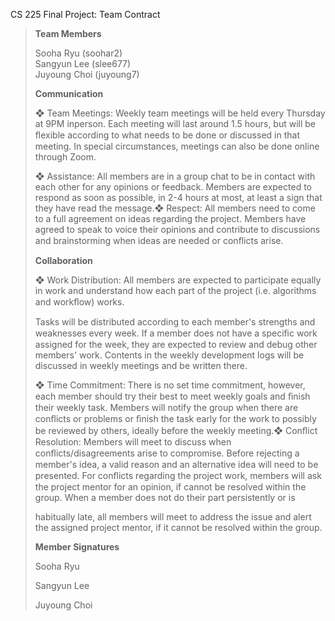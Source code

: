 CS 225 Final Project: Team Contract

> **Team Members**
>
> Sooha Ryu (soohar2)\
> Sangyun Lee (slee677)\
> Juyoung Choi (juyoung7)
>
> **Communication**
>
> ❖ Team Meetings: Weekly team meetings will be held every Thursday at
> 9PM inperson. Each meeting will last around 1.5 hours, but will be
> ﬂexible according to what needs to be done or discussed in that
> meeting. In special circumstances, meetings can also be done online
> through Zoom.
>
> ❖ Assistance: All members are in a group chat to be in contact with
> each other for any opinions or feedback. Members are expected to
> respond as soon as possible, in 2-4 hours at most, at least a sign
> that they have read the message.❖ Respect: All members need to come to
> a full agreement on ideas regarding the project. Members have agreed
> to speak to voice their opinions and contribute to discussions and
> brainstorming when ideas are needed or conﬂicts arise.
>
> **Collaboration**
>
> ❖ Work Distribution: All members are expected to participate equally
> in work and understand how each part of the project (i.e. algorithms
> and workﬂow) works.
>
> Tasks will be distributed according to each member's strengths and
> weaknesses every week. If a member does not have a speciﬁc work
> assigned for the week, they are expected to review and debug other
> members' work. Contents in the weekly development logs will be
> discussed in weekly meetings and be written there.
>
> ❖ Time Commitment: There is no set time commitment, however, each
> member should try their best to meet weekly goals and ﬁnish their
> weekly task. Members will notify the group when there are conﬂicts or
> problems or ﬁnish the task early for the work to possibly be reviewed
> by others, ideally before the weekly meeting.❖ Conﬂict Resolution:
> Members will meet to discuss when conﬂicts/disagreements arise to
> compromise. Before rejecting a member's idea, a valid reason and an
> alternative idea will need to be presented. For conﬂicts regarding the
> project work, members will ask the project mentor for an opinion, if
> cannot be resolved within the group. When a member does not do their
> part persistently or is
>
> habitually late, all members will meet to address the issue and alert
> the assigned project mentor, if it cannot be resolved within the
> group.
>
> **Member Signatures**
>
> Sooha Ryu
>
> Sangyun Lee
>
> Juyoung Choi

